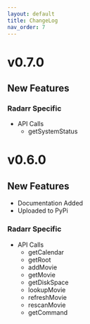 ```yaml
---
layout: default
title: ChangeLog
nav_order: 7
---
```


# v0.7.0

## New Features

### Radarr Specific

- API Calls
  - getSystemStatus

# v0.6.0

## New Features

- Documentation Added
- Uploaded to PyPi 

### Radarr Specific

- API Calls
  - getCalendar
  - getRoot 
  - addMovie
  - getMovie
  - getDiskSpace 
  - lookupMovie
  - refreshMovie
  - rescanMovie
  - getCommand
